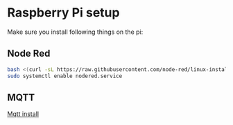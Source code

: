 # Raspberry Pi setup

Make sure you install following things on the pi:

## Node Red

```bash
bash <(curl -sL https://raw.githubusercontent.com/node-red/linux-installers/master/deb/update-nodejs-and-nodered)
sudo systemctl enable nodered.service
```

## MQTT

[Mqtt install](/Mqtt_Script/MQTT_Setup.md)
